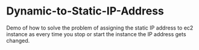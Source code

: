 # Dynamic-to-Static-IP-Address
Demo of how to solve the problem of assigning the static IP address to ec2 instance as every time you stop or start the instance the IP address gets changed.
